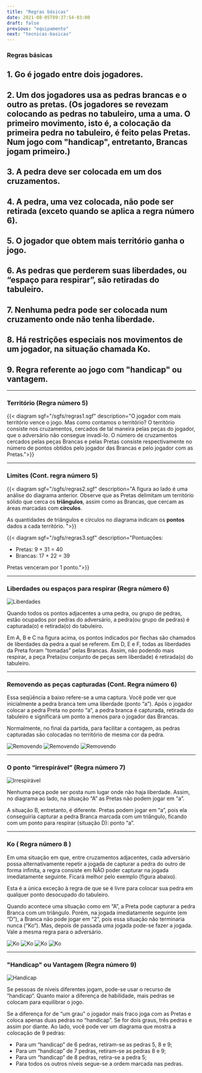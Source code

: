 ```yaml
---
title: "Regras básicas"
date: 2021-08-05T09:37:54-03:00
draft: false
previous: "equipamento"
next: "tecnicas-basicas"
---
```


### Regras básicas
## 1. Go é jogado entre dois jogadores.
## 2. Um dos jogadores usa as pedras brancas e o outro as pretas. (Os jogadores se revezam colocando as pedras no tabuleiro, uma a uma. O primeiro movimento, isto é, a colocação da primeira pedra no tabuleiro, é feito pelas Pretas. Num jogo com "handicap", entretanto, Brancas jogam primeiro.)
## 3. A pedra deve ser colocada em um dos cruzamentos.
## 4. A pedra, uma vez colocada, não pode ser retirada (exceto quando se aplica a regra número 6).
## 5. O jogador que obtem mais território ganha o jogo.
## 6. As pedras que perderem suas liberdades, ou “espaço para respirar”, são retiradas do tabuleiro.
## 7. Nenhuma pedra pode ser colocada num cruzamento onde não tenha liberdade.
## 8. Há restrições especiais nos movimentos de um jogador, na situação chamada Ko.
## 9. Regra referente ao jogo com "handicap" ou vantagem.

---

### Território (Regra número 5)

{{< diagram sgf="/sgfs/regras1.sgf" description="O jogador com mais território vence o jogo. Mas como contamos o território? O território consiste nos cruzamentos, cercados de tal maneira pelas peças do jogador, que o adversário não consegue invadi-lo. O número de cruzamentos cercados pelas peças Brancas e pelas Pretas consiste respectivamente no número de pontos obtidos pelo jogador das Brancas e pelo jogador com as Pretas.">}} 

---
### Limites (Cont. regra número 5)

{{< diagram sgf="/sgfs/regras2.sgf" description="A figura ao lado é uma análise do diagrama anterior. Observe que as Pretas delimitam um território sólido que cerca os <strong>triângulos</strong>, assim como as Brancas, que cercam as áreas marcadas com <strong>círculos</strong>.</p><p>As quantidades de triângulos e círculos no diagrama indicam os <strong>pontos</strong> dados a cada território. ">}} 


{{< diagram sgf="/sgfs/regras3.sgf" description="Pontuações:</p><p><ul><li>Pretas: 9 + 31 = 40</li><li>Brancas: 17 + 22 = 39</li></ul><p>Pretas venceram por 1 ponto.">}} 

---
### Liberdades ou espaços para respirar (Regra número 6)

![Liberdades](/img/regra3.gif)

Quando todos os pontos adjacentes a uma pedra, ou grupo de pedras, estão ocupados por pedras do adversário, a pedra(ou grupo de pedras) é capturada(o) e retirada(o) do tabuleiro.

Em A, B e C na figura acima, os pontos indicados por flechas são chamados de liberdades da pedra a qual se referem. Em D, E e F, todas as liberdades da Preta foram “tomadas” pelas Brancas. Assim, não podendo mais respirar, a peça Preta(ou conjunto de peças sem liberdade) é retirada(o) do tabuleiro.

---

### Removendo as peças capturadas (Cont. Regra número 6)
Essa seqüência a baixo refere-se a uma captura. Você pode ver que inicialmente a pedra branca tem uma liberdade (ponto “a”). Após o jogador colocar a pedra Preta no ponto “a”, a pedra branca é capturada, retirada do tabuleiro e significará um ponto a menos para o jogador das Brancas.

Normalmente, no final da partida, para facilitar a contagem, as pedras capturadas são colocadas no território de mesma cor da pedra.

![Removendo](/img/regra4.gif) ![Removendo](/img/regra5.gif) ![Removendo](/img/regra6.gif)

  
---
### O ponto “irrespirável” (Regra número 7)

![Irrespirável](/img/regra7.gif)

Nenhuma peça pode ser posta num lugar onde não haja liberdade. Assim, no diagrama ao lado, na situação “A” as Pretas não podem jogar em “a”.

A situação B, entretanto, é diferente. Pretas podem jogar em “a”, pois ela conseguiria capturar a pedra Branca marcada com um triângulo, ficando com um ponto para respirar (situação D): ponto “a”.

---
### Ko ( Regra número 8 )
Em uma situação em que, entre cruzamentos adjacentes, cada adversário possa alternativamente repetir a jogada de capturar a pedra do outro de forma infinita, a regra consiste em NÃO poder capturar na jogada imediatamente seguinte. Ficará melhor pelo exemplo (figura abaixo).

Esta é a única exceção à regra de que se é livre para colocar sua pedra em qualquer ponto desocupado do tabuleiro.

Quando acontece uma situação como em “A”, a Preta pode capturar a pedra Branca com um triângulo. Porém, na jogada imediatamente seguinte (em “D”), a Branca não pode jogar em “2”, pois essa situação não terminaria nunca (“Ko“). Mas, depois de passada uma jogada pode-se fazer a jogada. Vale a mesma regra para o adversário.

![Ko](/img/regra8.gif) ![Ko](/img/regra9.gif) ![Ko](/img/regra10.gif) ![Ko](/img/regra11.gif) 

   
---
### "Handicap" ou Vantagem (Regra número 9)

![Handicap](/img/regra12.gif)

Se pessoas de níveis diferentes jogam, pode-se usar o recurso de “handicap“. Quanto maior a diferença de habilidade, mais pedras se colocam para equilibrar o jogo.

Se a diferença for de “um grau” o jogador mais fraco joga com as Pretas e coloca apenas duas pedras no “handicap”. Se for dois graus, três pedras e assim por diante. Ao lado, você pode ver um diagrama que mostra a colocação de 9 pedras:

- Para um “handicap” de 6 pedras, retiram-se as pedras 5, 8 e 9;
- Para um “handicap” de 7 pedras, retiram-se as pedras 8 e 9;
- Para um “handicap” de 8 pedras, retira-se a pedra 5;
- Para todos os outros níveis segue-se a ordem marcada nas pedras.

